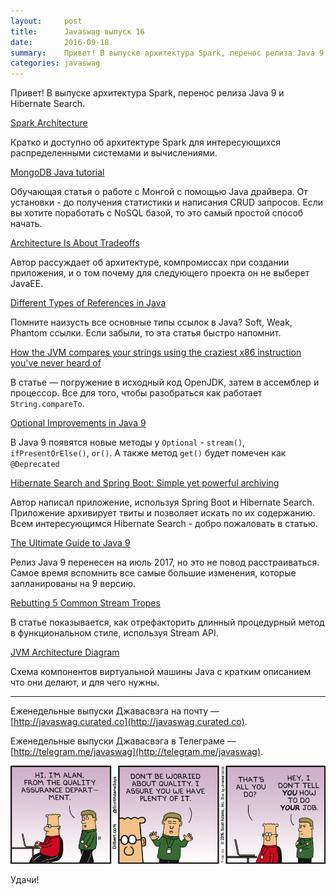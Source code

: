 ```yaml
---
layout:     post
title:      Javaswag выпуск 16
date:       2016-09-18
summary:	Привет! В выпуске архитектура Spark, перенос релиза Java 9 и Hibernate Search.
categories: javaswag
---
```


Привет!
В выпуске архитектура Spark, перенос релиза Java 9 и Hibernate Search.

[Spark Architecture](https://0x0fff.com/spark-architecture/)

Кратко и доступно об архитектуре Spark для интересующихся распределенными системами и вычислениями.

[MongoDB Java tutorial](http://zetcode.com/db/mongodbjava/)

Обучающая статья о работе с Монгой с помощью Java драйвера. От установки - до получения статистики и написания CRUD запросов. Если вы хотите поработать с NoSQL базой, то это самый простой способ начать.

[Architecture Is About Tradeoffs](https://dzone.com/articles/architecture-is-about-tradeoffs)

Автор рассуждает об архитектуре, компромиссах при создании приложения, и о том почему для следующего проекта он не выберет JavaEE.

[Different Types of References in Java](https://dzone.com/articles/java-different-types-of-references)

Помните наизусть все основные типы ссылок в Java? Soft, Weak, Phantom ссылки. Если забыли, то эта статья быстро напомнит. 

[How the JVM compares your strings using the craziest x86 instruction you've never heard of](http://jcdav.is/2016/09/01/How-the-JVM-compares-your-strings/)

В статье — погружение в исходный код OpenJDK, затем в ассемблер и процессор. Все для того, чтобы разобраться как работает `String.compareTo`.

[Optional Improvements in Java 9](http://iteratrlearning.com/java9/2016/09/05/java9-optional.html)

В Java 9 появятся новые методы у `Optional` - `stream()`, `ifPresentOrElse()`, `or()`. А также метод `get()` будет помечен как `@Deprecated`

[Hibernate Search and Spring Boot: Simple yet powerful archiving](http://info.michael-simons.eu/2016/09/06/hibernate-search-and-spring-boot-simple-yet-powerful-archiving/)

Автор написал приложение, используя Spring Boot и Hibernate Search. Приложение архивирует твиты и позволяет искать по их содержанию. Всем интересующимся Hibernate Search - добро пожаловать в статью.

[The Ultimate Guide to Java 9](https://www.sitepoint.com/ultimate-guide-to-java-9/)

Релиз Java 9 перенесен на июль 2017, но это не повод расстраиваться. Самое время вспомнить все самые большие изменения, которые запланированы на 9 версию. 

[Rebutting 5 Common Stream Tropes](http://blog.codefx.org/java/rebutting-5-common-stream-tropes/)

В статье показывается, как отрефакторить длинный процедурный метод в функциональном стиле, используя Stream API. 

[JVM Architecture Diagram](https://dzone.com/articles/jvm-architecture-explained)

Схема компонентов виртуальной машины Java с кратким описанием что они делают, и для чего нужны.

----
Еженедельные выпуски Джавасвэга на почту — [http://javaswag.curated.co](http://javaswag.curated.co).

Еженедельные выпуски Джавасвэга в Телеграме — [http://telegram.me/javaswag](http://telegram.me/javaswag).

![des](/images/dilbert.gif)

Удачи!

